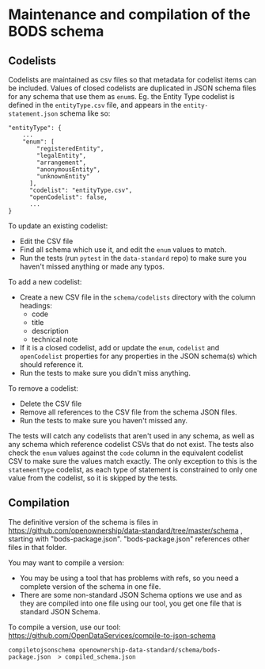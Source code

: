 # Maintenance and compilation of the BODS schema

## Codelists

Codelists are maintained as csv files so that metadata for codelist items can be included. Values of closed codelists are duplicated in JSON schema files for any schema that use them as `enum`s. Eg. the Entity Type codelist is defined in the `entityType.csv` file, and appears in the `entity-statement.json` schema like so:

```
"entityType": {
    ...
    "enum": [
        "registeredEntity",
        "legalEntity",
        "arrangement",
        "anonymousEntity",
        "unknownEntity"
      ],
      "codelist": "entityType.csv",
      "openCodelist": false,
      ...
}
```

To update an existing codelist:

* Edit the CSV file
* Find all schema which use it, and edit the `enum` values to match.
* Run the tests (run `pytest` in the `data-standard` repo) to make sure you haven't missed anything or made any typos.

To add a new codelist:

* Create a new CSV file in the `schema/codelists` directory with the column headings:
  * code
  * title
  * description
  * technical note
* If it is a closed codelist, add or update the `enum`, `codelist` and `openCodelist` properties for any properties in the JSON schema(s) which should reference it.
* Run the tests to make sure you didn't miss anything.

To remove a codelist:

* Delete the CSV file
* Remove all references to the CSV file from the schema JSON files.
* Run the tests to make sure you haven't missed any.

The tests will catch any codelists that aren't used in any schema, as well as any schema which reference codelist CSVs that do not exist. The tests also check the `enum` values against the `code` column in the equivalent codelist CSV to make sure the values match exactly. The only exception to this is the `statementType` codelist, as each type of statement is constrained to only one value from the codelist, so it is skipped by the tests.

## Compilation

The definitive version of the schema is files in https://github.com/openownership/data-standard/tree/master/schema , starting with "bods-package.json". "bods-package.json" references other files in that folder.

You may want to compile a version:

  *  You may be using a tool that has problems with refs, so you need a complete version of the schema in one file.
  *  There are some non-standard JSON Schema options we use and as they are compiled into one file using our tool, you get one file that is standard JSON Schema.

To compile a version, use our tool: https://github.com/OpenDataServices/compile-to-json-schema

    compiletojsonschema openownership-data-standard/schema/bods-package.json  > compiled_schema.json




